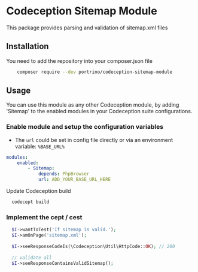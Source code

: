 # Codeception Sitemap Module

This package provides parsing and validation of sitemap.xml files

## Installation

You need to add the repository into your composer.json file

```bash
    composer require --dev portrino/codeception-sitemap-module
```

## Usage

You can use this module as any other Codeception module, by adding 'Sitemap' to the enabled modules in your Codeception suite configurations.

### Enable module and setup the configuration variables

- The `url` could be set in config file directly or via an environment variable: `%BASE_URL%`

```yml
modules:
    enabled:
        - Sitemap:
            depends: PhpBrowser
            url: ADD_YOUR_BASE_URL_HERE
 ```  

Update Codeception build
  
```bash
  codecept build
```

### Implement the cept / cest 

```php
  $I->wantToTest('If sitemap is valid.');
  $I->amOnPage('sitemap.xml');
  
  $I->seeResponseCodeIs(\Codeception\Util\HttpCode::OK); // 200
  
  // validate all
  $I->seeResponseContainsValidSitemap();
  
```